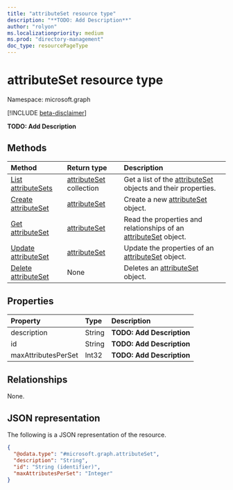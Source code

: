```yaml
---
title: "attributeSet resource type"
description: "**TODO: Add Description**"
author: "rolyon"
ms.localizationpriority: medium
ms.prod: "directory-management"
doc_type: resourcePageType
---
```


# attributeSet resource type

Namespace: microsoft.graph

[!INCLUDE [beta-disclaimer](../../includes/beta-disclaimer.md)]

**TODO: Add Description**

## Methods
|Method|Return type|Description|
|:---|:---|:---|
|[List attributeSets](../api/attributeset-list.md)|[attributeSet](../resources/attributeset.md) collection|Get a list of the [attributeSet](../resources/attributeset.md) objects and their properties.|
|[Create attributeSet](../api/attributeset-create.md)|[attributeSet](../resources/attributeset.md)|Create a new [attributeSet](../resources/attributeset.md) object.|
|[Get attributeSet](../api/attributeset-get.md)|[attributeSet](../resources/attributeset.md)|Read the properties and relationships of an [attributeSet](../resources/attributeset.md) object.|
|[Update attributeSet](../api/attributeset-update.md)|[attributeSet](../resources/attributeset.md)|Update the properties of an [attributeSet](../resources/attributeset.md) object.|
|[Delete attributeSet](../api/attributeset-delete.md)|None|Deletes an [attributeSet](../resources/attributeset.md) object.|

## Properties
|Property|Type|Description|
|:---|:---|:---|
|description|String|**TODO: Add Description**|
|id|String|**TODO: Add Description**|
|maxAttributesPerSet|Int32|**TODO: Add Description**|

## Relationships
None.

## JSON representation
The following is a JSON representation of the resource.
<!-- {
  "blockType": "resource",
  "keyProperty": "id",
  "@odata.type": "microsoft.graph.attributeSet",
  "openType": false
}
-->
``` json
{
  "@odata.type": "#microsoft.graph.attributeSet",
  "description": "String",
  "id": "String (identifier)",
  "maxAttributesPerSet": "Integer"
}
```
